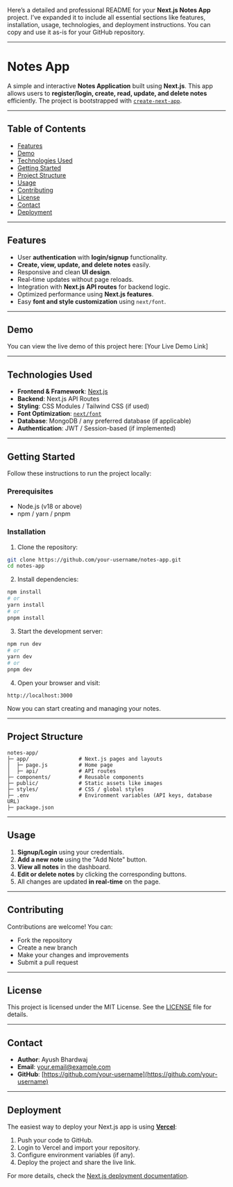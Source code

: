 Here’s a detailed and professional README for your **Next.js Notes App** project. I’ve expanded it to include all essential sections like features, installation, usage, technologies, and deployment instructions. You can copy and use it as-is for your GitHub repository.

---

# Notes App

A simple and interactive **Notes Application** built using **Next.js**. This app allows users to **register/login, create, read, update, and delete notes** efficiently. The project is bootstrapped with [`create-next-app`](https://github.com/vercel/next.js/tree/canary/packages/create-next-app).

---

## Table of Contents

* [Features](#features)
* [Demo](#demo)
* [Technologies Used](#technologies-used)
* [Getting Started](#getting-started)
* [Project Structure](#project-structure)
* [Usage](#usage)
* [Contributing](#contributing)
* [License](#license)
* [Contact](#contact)
* [Deployment](#deployment)

---

## Features

* User **authentication** with **login/signup** functionality.
* **Create, view, update, and delete notes** easily.
* Responsive and clean **UI design**.
* Real-time updates without page reloads.
* Integration with **Next.js API routes** for backend logic.
* Optimized performance using **Next.js features**.
* Easy **font and style customization** using `next/font`.

---

## Demo

You can view the live demo of this project here:
\[Your Live Demo Link]

---

## Technologies Used

* **Frontend & Framework**: [Next.js](https://nextjs.org)
* **Backend**: Next.js API Routes
* **Styling**: CSS Modules / Tailwind CSS (if used)
* **Font Optimization**: [`next/font`](https://nextjs.org/docs/app/building-your-application/optimizing/fonts)
* **Database**: MongoDB / any preferred database (if applicable)
* **Authentication**: JWT / Session-based (if implemented)

---

## Getting Started

Follow these instructions to run the project locally:

### Prerequisites

* Node.js (v18 or above)
* npm / yarn / pnpm

### Installation

1. Clone the repository:

```bash
git clone https://github.com/your-username/notes-app.git
cd notes-app
```

2. Install dependencies:

```bash
npm install
# or
yarn install
# or
pnpm install
```

3. Start the development server:

```bash
npm run dev
# or
yarn dev
# or
pnpm dev
```

4. Open your browser and visit:

```
http://localhost:3000
```

Now you can start creating and managing your notes.

---

## Project Structure

```
notes-app/
├─ app/                # Next.js pages and layouts
│  ├─ page.js          # Home page
│  ├─ api/             # API routes
├─ components/         # Reusable components
├─ public/             # Static assets like images
├─ styles/             # CSS / global styles
├─ .env                # Environment variables (API keys, database URL)
├─ package.json
```

---

## Usage

1. **Signup/Login** using your credentials.
2. **Add a new note** using the "Add Note" button.
3. **View all notes** in the dashboard.
4. **Edit or delete notes** by clicking the corresponding buttons.
5. All changes are updated **in real-time** on the page.

---

## Contributing

Contributions are welcome! You can:

* Fork the repository
* Create a new branch
* Make your changes and improvements
* Submit a pull request

---

## License

This project is licensed under the MIT License. See the [LICENSE](LICENSE) file for details.

---

## Contact

* **Author**: Ayush Bhardwaj
* **Email**: [your.email@example.com](mailto:your.email@example.com)
* **GitHub**: [https://github.com/your-username](https://github.com/your-username)

---

## Deployment

The easiest way to deploy your Next.js app is using **[Vercel](https://vercel.com/new?utm_medium=default-template&filter=next.js&utm_source=create-next-app&utm_campaign=create-next-app-readme)**:

1. Push your code to GitHub.
2. Login to Vercel and import your repository.
3. Configure environment variables (if any).
4. Deploy the project and share the live link.

For more details, check the [Next.js deployment documentation](https://nextjs.org/docs/app/building-your-application/deploying).
